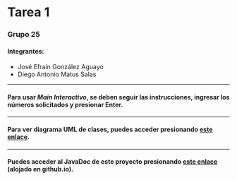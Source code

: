 # Tarea 1

### Grupo 25
#### Integrantes: 
* José Efraín González Aguayo
* Diego Antonio Matus Salas
***
#### Para usar *Main Interactivo*, se deben seguir las instrucciones, ingresar los números solicitados y presionar Enter.
***
#### Para ver diagrama UML de clases, puedes acceder presionando [este enlace](https://github.com/Diego-Mtus/Tarea1/blob/main/DiagramaUML.png?raw=true).
***
#### Puedes acceder al JavaDoc de este proyecto presionando [este enlace](https://diego-mtus.github.io/Tarea1/) (alojado en github.io).